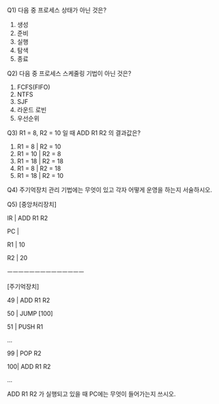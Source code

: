 Q1) 다음 중 프로세스 상태가 아닌 것은?
1.	생성
2.	준비
3.	실행
4.	탐색
5.	종료

Q2) 다음 중 프로세스 스케줄링 기법이 아닌 것은?
1.	FCFS(FIFO)
2.	NTFS
3.	SJF
4.	라운드 로빈
5.	우선순위

Q3) R1 = 8, R2 = 10 일 때 ADD R1 R2 의 결과값은?
1.	R1 = 8 | R2 = 10
2.	R1 = 10 | R2 = 8
3.	R1 = 18 | R2 = 18
4.	R1 = 8 | R2 = 18
5.	R1 = 18 | R2 = 10


Q4) 주기억장치 관리 기법에는 무엇이 있고 각자 어떻게 운영을 하는지 서술하시오.

Q5)
[중앙처리장치]

IR | ADD R1 R2

PC |

R1 | 10

R2 | 20


ㅡㅡㅡㅡㅡㅡㅡㅡㅡㅡㅡㅡㅡㅡ

[주기억장치]

49 | ADD R1 R2

50 | JUMP [100]

51 | PUSH R1

...

99 | POP R2

100| ADD R1 R2

...

ADD R1 R2 가 실행되고 있을 때 PC에는 무엇이 들어가는지 쓰시오.

